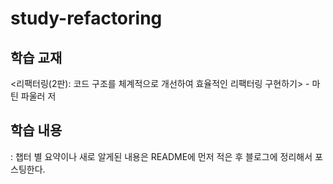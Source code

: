 # study-refactoring

## 학습 교재
<리팩터링(2판): 코드 구조를 체계적으로 개선하여 효율적인 리팩터링 구현하기> - 마틴 파울러 저

## 학습 내용
: 챕터 별 요약이나 새로 알게된 내용은 README에 먼저 적은 후 블로그에 정리해서 포스팅한다.
